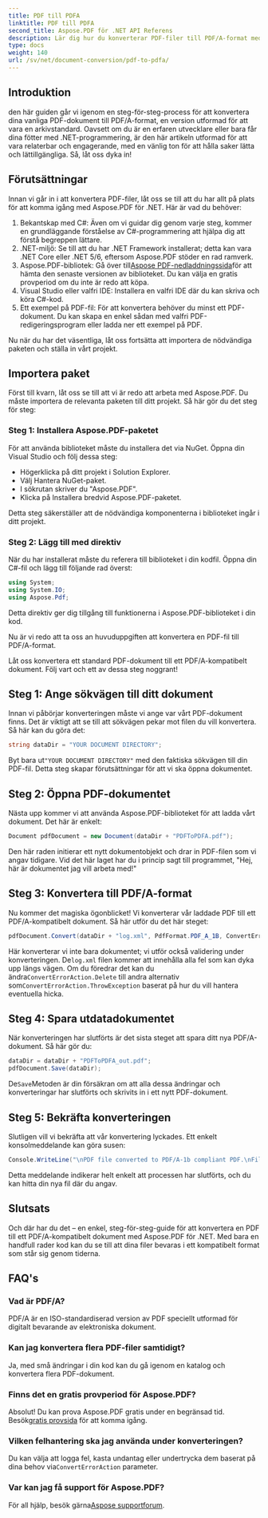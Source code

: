 ```yaml
---
title: PDF till PDFA
linktitle: PDF till PDFA
second_title: Aspose.PDF för .NET API Referens
description: Lär dig hur du konverterar PDF-filer till PDF/A-format med Aspose.PDF för .NET med denna steg-för-steg handledning.
type: docs
weight: 140
url: /sv/net/document-conversion/pdf-to-pdfa/
---
```

## Introduktion

den här guiden går vi igenom en steg-för-steg-process för att konvertera dina vanliga PDF-dokument till PDF/A-format, en version utformad för att vara en arkivstandard. Oavsett om du är en erfaren utvecklare eller bara får dina fötter med .NET-programmering, är den här artikeln utformad för att vara relaterbar och engagerande, med en vänlig ton för att hålla saker lätta och lättillgängliga. Så, låt oss dyka in!

## Förutsättningar

Innan vi går in i att konvertera PDF-filer, låt oss se till att du har allt på plats för att komma igång med Aspose.PDF för .NET. Här är vad du behöver:

1. Bekantskap med C#: Även om vi guidar dig genom varje steg, kommer en grundläggande förståelse av C#-programmering att hjälpa dig att förstå begreppen lättare.
2. .NET-miljö: Se till att du har .NET Framework installerat; detta kan vara .NET Core eller .NET 5/6, eftersom Aspose.PDF stöder en rad ramverk.
3.  Aspose.PDF-bibliotek: Gå över till[Aspose PDF-nedladdningssida](https://releases.aspose.com/pdf/net)för att hämta den senaste versionen av biblioteket. Du kan välja en gratis provperiod om du inte är redo att köpa.
4. Visual Studio eller valfri IDE: Installera en valfri IDE där du kan skriva och köra C#-kod.
5. Ett exempel på PDF-fil: För att konvertera behöver du minst ett PDF-dokument. Du kan skapa en enkel sådan med valfri PDF-redigeringsprogram eller ladda ner ett exempel på PDF.

Nu när du har det väsentliga, låt oss fortsätta att importera de nödvändiga paketen och ställa in vårt projekt.

## Importera paket

Först till kvarn, låt oss se till att vi är redo att arbeta med Aspose.PDF. Du måste importera de relevanta paketen till ditt projekt. Så här gör du det steg för steg:

### Steg 1: Installera Aspose.PDF-paketet

För att använda biblioteket måste du installera det via NuGet. Öppna din Visual Studio och följ dessa steg:

- Högerklicka på ditt projekt i Solution Explorer.
- Välj Hantera NuGet-paket.
- I sökrutan skriver du "Aspose.PDF".
- Klicka på Installera bredvid Aspose.PDF-paketet.

Detta steg säkerställer att de nödvändiga komponenterna i biblioteket ingår i ditt projekt.

### Steg 2: Lägg till med direktiv

När du har installerat måste du referera till biblioteket i din kodfil. Öppna din C#-fil och lägg till följande rad överst:

```csharp
using System;
using System.IO;
using Aspose.Pdf;
```

Detta direktiv ger dig tillgång till funktionerna i Aspose.PDF-biblioteket i din kod.

Nu är vi redo att ta oss an huvuduppgiften att konvertera en PDF-fil till PDF/A-format.

Låt oss konvertera ett standard PDF-dokument till ett PDF/A-kompatibelt dokument. Följ vart och ett av dessa steg noggrant!

## Steg 1: Ange sökvägen till ditt dokument

Innan vi påbörjar konverteringen måste vi ange var vårt PDF-dokument finns. Det är viktigt att se till att sökvägen pekar mot filen du vill konvertera. Så här kan du göra det:

```csharp
string dataDir = "YOUR DOCUMENT DIRECTORY";
```

 Byt bara ut`"YOUR DOCUMENT DIRECTORY"` med den faktiska sökvägen till din PDF-fil. Detta steg skapar förutsättningar för att vi ska öppna dokumentet.

## Steg 2: Öppna PDF-dokumentet

Nästa upp kommer vi att använda Aspose.PDF-biblioteket för att ladda vårt dokument. Det här är enkelt:

```csharp
Document pdfDocument = new Document(dataDir + "PDFToPDFA.pdf");
```

Den här raden initierar ett nytt dokumentobjekt och drar in PDF-filen som vi angav tidigare. Vid det här laget har du i princip sagt till programmet, "Hej, här är dokumentet jag vill arbeta med!"

## Steg 3: Konvertera till PDF/A-format

Nu kommer det magiska ögonblicket! Vi konverterar vår laddade PDF till ett PDF/A-kompatibelt dokument. Så här utför du det här steget:

```csharp
pdfDocument.Convert(dataDir + "log.xml", PdfFormat.PDF_A_1B, ConvertErrorAction.Delete);
```

 Här konverterar vi inte bara dokumentet; vi utför också validering under konverteringen. De`log.xml` filen kommer att innehålla alla fel som kan dyka upp längs vägen. Om du föredrar det kan du ändra`ConvertErrorAction.Delete` till andra alternativ som`ConvertErrorAction.ThrowException` baserat på hur du vill hantera eventuella hicka.

## Steg 4: Spara utdatadokumentet

När konverteringen har slutförts är det sista steget att spara ditt nya PDF/A-dokument. Så här gör du:

```csharp
dataDir = dataDir + "PDFToPDFA_out.pdf";
pdfDocument.Save(dataDir);
```

 De`Save`Metoden är din försäkran om att alla dessa ändringar och konverteringar har slutförts och skrivits in i ett nytt PDF-dokument.

## Steg 5: Bekräfta konverteringen

Slutligen vill vi bekräfta att vår konvertering lyckades. Ett enkelt konsolmeddelande kan göra susen:

```csharp
Console.WriteLine("\nPDF file converted to PDF/A-1b compliant PDF.\nFile saved at " + dataDir);
```

Detta meddelande indikerar helt enkelt att processen har slutförts, och du kan hitta din nya fil där du angav.

## Slutsats

Och där har du det – en enkel, steg-för-steg-guide för att konvertera en PDF till ett PDF/A-kompatibelt dokument med Aspose.PDF för .NET. Med bara en handfull rader kod kan du se till att dina filer bevaras i ett kompatibelt format som står sig genom tiderna.


## FAQ's

### Vad är PDF/A?
PDF/A är en ISO-standardiserad version av PDF speciellt utformad för digitalt bevarande av elektroniska dokument.

### Kan jag konvertera flera PDF-filer samtidigt?
Ja, med små ändringar i din kod kan du gå igenom en katalog och konvertera flera PDF-dokument.

### Finns det en gratis provperiod för Aspose.PDF?
Absolut! Du kan prova Aspose.PDF gratis under en begränsad tid. Besök[gratis provsida](https://releases.aspose.com/) för att komma igång.

### Vilken felhantering ska jag använda under konverteringen?
 Du kan välja att logga fel, kasta undantag eller undertrycka dem baserat på dina behov via`ConvertErrorAction` parameter.

### Var kan jag få support för Aspose.PDF?
 För all hjälp, besök gärna[Aspose supportforum](https://forum.aspose.com/c/pdf/10).